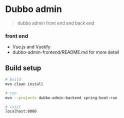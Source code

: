 # Dubbo admin

> dubbo admin front end and back end

### front end
* Vue.js and Vuetify
* dubbo-admin-frontend/README.md for more detail

## Build setup 

``` bash
# build
mvn clean install

# run
mvn --projects dubbo-admin-backend spring-boot:run

# visit
localhost:8080 

```
